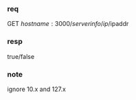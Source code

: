 ### req
GET $hostname:3000/serverinfo/ip/$ipaddr
### resp
true/false

### note
ignore 10.x and 127.x
